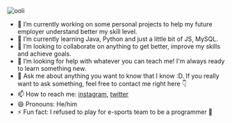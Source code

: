 ![ooli](https://user-images.githubusercontent.com/69134308/172515109-21b55323-29d7-497c-a85a-08b8554ec9e2.gif)


- 🔭 I’m currently working on some personal projects to help my future employer understand better my skill level.
- 🌱 I’m currently learning Java, Python and just a little bit of JS, MySQL.
- 👯 I’m looking to collaborate on anything to get better, improve my skills and achieve goals.
- 🤔 I’m looking for help with whatever you can teach me! I'm always ready to learn something new.
- 💬 Ask me about anything you want to know that I know :D. If you really want to ask something, feel free to contact me right here 👇 
- 📫 How to reach me: [instagram](https://www.instagram.com/mamishov.u), [twitter](twitter.com/uliJP6)
- 😄 Pronouns: He/him
- ⚡ Fun fact: I refused to play for e-sports team to be a programmer 🥶

